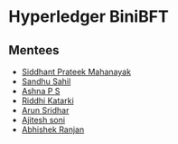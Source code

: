 # Hyperledger BiniBFT




## Mentees

- [Siddhant Prateek Mahanayak](https://github.com/siddhantprateek/)
- [Sandhu Sahil](https://github.com/Sandhu-Sahil)
- [Ashna P S]()
- [Riddhi Katarki]()
- [Arun Sridhar]()
- [Ajitesh soni]()
- [Abhishek Ranjan]()